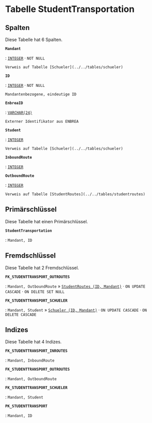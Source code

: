 # Tabelle **StudentTransportation**

## Spalten

Diese Tabelle hat 6 Spalten.

**`Mandant`**

:   [`INTEGER`](https://firebirdsql.org/file/documentation/html/en/refdocs/fblangref40/firebird-40-language-reference.html#fblangref40-datatypes-inttypes) · `NOT NULL`

    Verweis auf Tabelle [Schueler](../../tables/schueler)

**`ID`**

:   [`INTEGER`](https://firebirdsql.org/file/documentation/html/en/refdocs/fblangref40/firebird-40-language-reference.html#fblangref40-datatypes-inttypes) · `NOT NULL`

    Mandantenbezogene, eindeutige ID

**`EnbreaID`**

:   [`VARCHAR(24)`](https://firebirdsql.org/file/documentation/html/en/refdocs/fblangref40/firebird-40-language-reference.html#fblangref40-datatypes-chartypes)

    Externer Identifikator aus ENBREA

**`Student`**

:   [`INTEGER`](https://firebirdsql.org/file/documentation/html/en/refdocs/fblangref40/firebird-40-language-reference.html#fblangref40-datatypes-inttypes)

    Verweis auf Tabelle [Schueler](../../tables/schueler)

**`InboundRoute`**

:   [`INTEGER`](https://firebirdsql.org/file/documentation/html/en/refdocs/fblangref40/firebird-40-language-reference.html#fblangref40-datatypes-inttypes)

**`OutboundRoute`**

:   [`INTEGER`](https://firebirdsql.org/file/documentation/html/en/refdocs/fblangref40/firebird-40-language-reference.html#fblangref40-datatypes-inttypes)

    Verweis auf Tabelle [StudentRoutes](../../tables/studentroutes)

## Primärschlüssel

Diese Tabelle hat einen Primärschlüssel.

**`StudentTransportation`**

:   `Mandant, ID`

## Fremdschlüssel

Diese Tabelle hat 2 Fremdschlüssel.

**`FK_STUDENTTRANSPORT_OUTROUTES`**

:   `Mandant, OutboundRoute` » [`StudentRoutes (ID, Mandant)`](../../tables/studentroutes) · `ON UPDATE CASCADE` · `ON DELETE SET NULL`

**`FK_STUDENTTRANSPORT_SCHUELER`**

:   `Mandant, Student` » [`Schueler (ID, Mandant)`](../../tables/schueler) · `ON UPDATE CASCADE` · `ON DELETE CASCADE`

## Indizes

Diese Tabelle hat 4 Indizes.

**`FK_STUDENTTRANSPORT_INROUTES`**

:   `Mandant, InboundRoute`

**`FK_STUDENTTRANSPORT_OUTROUTES`**

:   `Mandant, OutboundRoute`

**`FK_STUDENTTRANSPORT_SCHUELER`**

:   `Mandant, Student`

**`PK_STUDENTTRANSPORT`**

:   `Mandant, ID`
